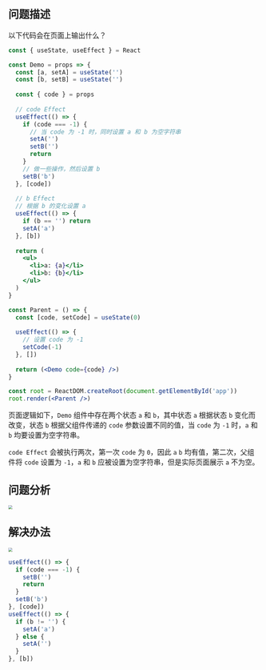 ## 问题描述

以下代码会在页面上输出什么？

```jsx
const { useState, useEffect } = React

const Demo = props => {
  const [a, setA] = useState('')
  const [b, setB] = useState('')
  
  const { code } = props
  
  // code Effect
  useEffect(() => {
    if (code === -1) {
      // 当 code 为 -1 时，同时设置 a 和 b 为空字符串
      setA('')
      setB('')
      return
    }
    // 做一些操作，然后设置 b
    setB('b')
  }, [code])
  
  // b Effect
  // 根据 b 的变化设置 a
  useEffect(() => {
    if (b == '') return
    setA('a')
  }, [b])
  
  return (
    <ul>
      <li>a: {a}</li>
      <li>b: {b}</li>
    </ul>
  )
}

const Parent = () => {
  const [code, setCode] = useState(0)
  
  useEffect(() => {
    // 设置 code 为 -1
    setCode(-1)
  }, [])
  
  return (<Demo code={code} />)
}

const root = ReactDOM.createRoot(document.getElementById('app'))
root.render(<Parent />)
```

页面逻辑如下，`Demo` 组件中存在两个状态 `a` 和 `b`，其中状态 `a` 根据状态 `b` 变化而改变，状态 `b` 根据父组件传递的 `code` 参数设置不同的值，当 `code` 为 `-1` 时，`a` 和 `b` 均要设置为空字符串。

`code Effect` 会被执行两次，第一次 `code` 为 `0`，因此 `a` `b` 均有值，第二次，父组件将 `code` 设置为 `-1`，`a` 和 `b` 应被设置为空字符串，但是实际页面展示 `a` 不为空。

## 问题分析

<img src="https://cdn.staticaly.com/gh/LastKnightCoder/image-for-2022@master/React%E8%B8%A9%E5%9D%91-%E7%AC%AC-1-%E9%A1%B5.5jhl4o5r49c0.png" style="zoom:50%;" />

## 解决办法

<img src="https://cdn.staticaly.com/gh/LastKnightCoder/image-for-2022@master/React%E8%B8%A9%E5%9D%91-%E7%AC%AC-2-%E9%A1%B5.595os5p3ock0.png" style="zoom:50%;" />

```jsx
useEffect(() => {
  if (code === -1) {
    setB('')
    return
  }
  setB('b')
}, [code])
useEffect(() => {
  if (b != '') {
    setA('a')
  } else {
    setA('')
  }
}, [b])
```

